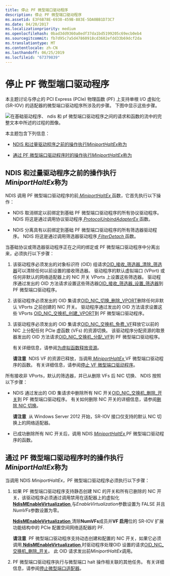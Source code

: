 ```yaml
---
title: 停止 PF 微型端口驱动程序
description: 停止 PF 微型端口驱动程序
ms.assetid: E3F6B78E-6938-459B-883E-5DA0BB1D73C7
ms.date: 04/20/2017
ms.localizationpriority: medium
ms.openlocfilehash: 0bad3dd9360a8edf37da1bd5199205c69ecb0eb4
ms.sourcegitcommit: fb7d95c7a5d47860918cd3602efdd33b69dcf2da
ms.translationtype: MT
ms.contentlocale: zh-CN
ms.lasthandoff: 06/25/2019
ms.locfileid: "67379839"
---
```

# <a name="halting-a-pf-miniport-driver"></a>停止 PF 微型端口驱动程序


本主题讨论与停止的 PCI Express (PCIe) 物理函数 (PF) 上支持单根 I/O 虚拟化 (SR-IOV) 的适配器的微型端口驱动程序所涉及的步骤。 下图中显示这些步骤。

![在基础驱动程序、 ndis 和 pf 微型端口驱动程序之间的请求和函数的流中的完整文本中所述的过程的图像。](images/sriov-pf-halt.png)

本主题包含下列信息：

-   [NDIS 和过量驱动程序之前的操作执行*MiniportHaltEx*称为](#actions-performed-by-ndis-and-overlying-drivers-before-miniporthaltex-is-called)

-   [通过 PF 微型端口驱动程序时的操作执行*MiniportHaltEx*称为](#actions-performed-by-the-pf-miniport-driver-when-miniporthaltex-is-called)

## <a name="actions-performed-by-ndis-and-overlying-drivers-before-miniporthaltex-is-called"></a>NDIS 和过量驱动程序之前的操作执行*MiniportHaltEx*称为


NDIS 调用 PF 微型端口驱动程序的前[ *MiniportHaltEx* ](https://docs.microsoft.com/windows-hardware/drivers/ddi/content/ndis/nc-ndis-miniport_halt)函数，它首先执行以下操作：

-   NDIS 取消绑定以前绑定到基础 PF 微型端口驱动程序的所有协议驱动程序。 NDIS 将这是通过调用协议驱动程序[ *ProtocolUnbindAdapterEx* ](https://docs.microsoft.com/windows-hardware/drivers/ddi/content/ndis/nc-ndis-protocol_unbind_adapter_ex)函数。

-   NDIS 分离具有以前绑定到基础 PF 微型端口驱动程序的所有筛选器驱动程序。 NDIS 将这是通过调用筛选器驱动程序[ *FilterDetach* ](https://docs.microsoft.com/windows-hardware/drivers/ddi/content/ndis/nc-ndis-filter_detach)函数。

当基础协议或筛选器驱动程序正在之间的绑定或 PF 微型端口驱动程序中分离出来，必须执行以下步骤：

1.  该驱动程序必须发出的对象标识符 (OID) 组请求[OID\_接收\_筛选器\_清除\_筛选器](https://docs.microsoft.com/windows-hardware/drivers/network/oid-receive-filter-clear-filter)可以清除任何以前设置的接收筛选器。 驱动程序的默认虚拟端口 (VPort) 或任何非默认的网络适配器上的 NIC 开关 VPorts 上设置这些筛选器。 驱动程序通过发出的 OID 方法请求设置这些筛选器[OID\_接收\_筛选器\_设置\_筛选器](https://docs.microsoft.com/windows-hardware/drivers/network/oid-receive-filter-set-filter)到 PF 微型端口驱动程序。

2.  该驱动程序必须发出的 OID 集请求[OID\_NIC\_切换\_删除\_VPORT](https://docs.microsoft.com/windows-hardware/drivers/network/oid-nic-switch-delete-vport)删除任何非默认 VPorts 之前创建的 NIC 开关。 驱动程序通过发出的 OID 方法请求设置这些 VPorts [OID\_NIC\_交换机\_创建\_VPORT](https://docs.microsoft.com/windows-hardware/drivers/network/oid-nic-switch-create-vport)到 PF 微型端口驱动程序。

3.  该驱动程序必须发出的 OID 集请求[OID\_NIC\_交换机\_免费\_VF](https://docs.microsoft.com/windows-hardware/drivers/network/oid-nic-switch-free-vf)释放它以前的 NIC 上分配任何 PCIe 虚函数 (VFs) 的资源切换。 该驱动程序分配资源的取景器发出的 OID 方法请求[OID\_NIC\_交换机\_分配\_VF](https://docs.microsoft.com/windows-hardware/drivers/network/oid-nic-switch-allocate-vf)到 PF 微型端口驱动程序。

    有关详细信息，请参阅[为虚拟函数释放资源](freeing-resources-for-a-virtual-function.md)。

    **请注意**  NDIS VF 的资源已释放，当调用[ *MiniportHaltEx* ](https://docs.microsoft.com/windows-hardware/drivers/ddi/content/ndis/nc-ndis-miniport_halt) VF 微型端口驱动程序的函数。 有关详细信息，请参阅[停止 VF 微型端口驱动程序](halting-a-vf-miniport-driver.md)。

     

所有接收非 VPorts，默认的筛选器，并已从删除 VFs 后 NIC 切换、 NDIS 按照以下步骤：

-   NDIS 通过发出的 OID 集请求中删除所有 NIC 开关[OID\_NIC\_交换机\_删除\_开关](https://docs.microsoft.com/windows-hardware/drivers/network/oid-nic-switch-delete-switch)到 PF 微型端口驱动程序。 有关如何删除 NIC 开关的详细信息，请参阅[删除 NIC 切换](deleting-a-nic-switch.md)。

    **请注意**  从 Windows Server 2012 开始，SR-IOV 接口仅支持的默认 NIC 切换上的网络适配器。

     

-   已成功删除所有 NIC 开关后，调用 NDIS [ *MiniportHaltEx* ](https://docs.microsoft.com/windows-hardware/drivers/ddi/content/ndis/nc-ndis-miniport_halt) PF 微型端口驱动程序的函数。

## <a name="actions-performed-by-the-pf-miniport-driver-when-miniporthaltex-is-called"></a>通过 PF 微型端口驱动程序时的操作执行*MiniportHaltEx*称为


当调用 NDIS *MiniportHaltEx*，PF 微型端口驱动程序必须执行以下步骤：

1.  如果 PF 微型端口驱动程序支持静态创建 NIC 的开关和所有已删除的 NIC 开关，该驱动程序必须通过调用禁用在适配器上的虚拟化[ **NdisMEnableVirtualization** ](https://docs.microsoft.com/windows-hardware/drivers/ddi/content/ndis/nf-ndis-ndismenablevirtualization)与*EnableVirtualization*参数设置为 FALSE 并且*NumVFs*参数设置为零。

    [**NdisMEnableVirtualization** ](https://docs.microsoft.com/windows-hardware/drivers/ddi/content/ndis/nf-ndis-ndismenablevirtualization)清除**NumVFs**成员并**VF 启用**位的 SR-IOV 扩展功能结构中的 PCIe 配置空间网络适配器的 PF.

    **请注意**  PF 微型端口驱动程序支持动态创建和配置的 NIC 开关，如果它必须调用[ **NdisMEnableVirtualization** ](https://docs.microsoft.com/windows-hardware/drivers/ddi/content/ndis/nf-ndis-ndismenablevirtualization)时驱动程序处理OID 设置的请求[OID\_NIC\_交换机\_删除\_开关](https://docs.microsoft.com/windows-hardware/drivers/network/oid-nic-switch-delete-switch)。 此 OID 请求发出前*MiniportHaltEx*调用。

     

2.  PF 微型端口驱动程序执行与微型端口 halt 操作相关联的其他任务。 有关详细信息，请参阅[停止微型端口适配器](halting-a-miniport-adapter.md)。

 

 






